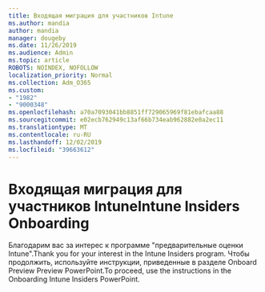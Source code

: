 ```yaml
---
title: Входящая миграция для участников Intune
ms.author: mandia
author: mandia
manager: dougeby
ms.date: 11/26/2019
ms.audience: Admin
ms.topic: article
ROBOTS: NOINDEX, NOFOLLOW
localization_priority: Normal
ms.collection: Adm_O365
ms.custom:
- "1982"
- "9000348"
ms.openlocfilehash: a70a7093041bb8851ff729065969f81ebafcaa88
ms.sourcegitcommit: e02ecb762949c13af66b734eab962882e0a2ec11
ms.translationtype: MT
ms.contentlocale: ru-RU
ms.lasthandoff: 12/02/2019
ms.locfileid: "39663612"
---
```

# <a name="intune-insiders-onboarding"></a><span data-ttu-id="ab39e-102">Входящая миграция для участников Intune</span><span class="sxs-lookup"><span data-stu-id="ab39e-102">Intune Insiders Onboarding</span></span>

<span data-ttu-id="ab39e-103">Благодарим вас за интерес к программе "предварительные оценки Intune".</span><span class="sxs-lookup"><span data-stu-id="ab39e-103">Thank you for your interest in the Intune Insiders program.</span></span> <span data-ttu-id="ab39e-104">Чтобы продолжить, используйте инструкции, приведенные в разделе Onboard Preview Preview PowerPoint.</span><span class="sxs-lookup"><span data-stu-id="ab39e-104">To proceed, use the instructions in the Onboarding Intune Insiders PowerPoint.</span></span>
